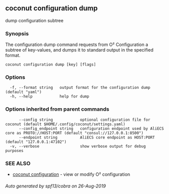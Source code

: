 ## coconut configuration dump

dump configuration subtree

### Synopsis

The configuration dump command requests from O² Configuration 
a subtree of key-values, and dumps it to standard output in the specified 
format.

```
coconut configuration dump [key] [flags]
```

### Options

```
  -f, --format string   output format for the configuration dump (default "yaml")
  -h, --help            help for dump
```

### Options inherited from parent commands

```
      --config string            optional configuration file for coconut (default $HOME/.config/coconut/settings.yaml)
      --config_endpoint string   configuration endpoint used by AliECS core as PROTO://HOST:PORT (default "consul://127.0.0.1:8500")
      --endpoint string          AliECS core endpoint as HOST:PORT (default "127.0.0.1:47102")
  -v, --verbose                  show verbose output for debug purposes
```

### SEE ALSO

* [coconut configuration](coconut_configuration.md)	 - view or modify O² configuration

###### Auto generated by spf13/cobra on 26-Aug-2019
